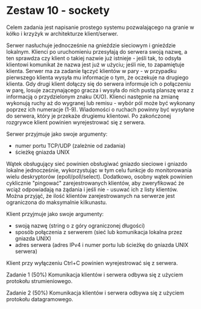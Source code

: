# Zestaw 10 - sockety
Celem zadania jest napisanie prostego systemu pozwalającego na granie w kółko i krzyżyk w architekturze klient/serwer.

Serwer nasłuchuje jednocześnie na gnieździe sieciowym i gnieździe lokalnym.
Klienci po uruchomieniu przesyłają do serwera swoją nazwę, a ten sprawdza czy klient o takiej nazwie już istnieje - jeśli tak, to odsyła klientowi komunikat że nazwa jest już w użyciu; jeśli nie, to zapamiętuje klienta.
Serwer ma za zadanie łączyć klientów w pary - w przypadku pierwszego klienta wysyła mu informacje o tym, że oczekuje na drugiego klienta. Gdy drugi klient dołączy się do serwera informuje ich o połączeniu w parę, losuje zaczynającego gracza i wysyła do nich pustą planszę wraz z informacją o przydzielonym znaku (X/O).
Klienci następnie na zmianę wykonują ruchy aż do wygranej lub remisu - wybór pól może być wykonany poprzez ich numeracje (1-9). Wiadomości o ruchach powinny być wysyłane do serwera, który je przekaże drugiemu klientowi. Po zakończonej rozgrywce klient powinien wyrejestrować się z serwera.

Serwer przyjmuje jako swoje argumenty:

* numer portu TCP/UDP (zależnie od zadania)
* ścieżkę gniazda UNIX

Wątek obsługujący sieć powinien obsługiwać gniazdo sieciowe i gniazdo lokalne jednocześnie, wykorzystując w tym celu funkcje do monitorowania wielu deskryptorów (epoll/poll/select).
Dodatkowo, osobny wątek powinien cyklicznie "pingować" zarejestrowanych klientów, aby zweryfikować że wciąż odpowiadają na żądania i jeśli nie - usuwać ich z listy klientów.
Można przyjąć, że ilość klientów zarejestrowanych na serwerze jest ograniczona do maksymalnie kilkunastu.


Klient przyjmuje jako swoje argumenty:

* swoją nazwę (string o z góry ograniczonej długości)
* sposób połączenia z serwerem (sieć lub komunikacja lokalna przez gniazda UNIX)
* adres serwera (adres IPv4 i numer portu lub ścieżkę do gniazda UNIX serwera)

Klient przy wyłączeniu Ctrl+C powinien wyrejestrować się z serwera.


Zadanie 1 (50%)
Komunikacja klientów i serwera odbywa się z użyciem protokołu strumieniowego.

Zadanie 2 (50%)
Komunikacja klientów i serwera odbywa się z użyciem protokołu datagramowego.
